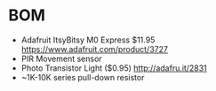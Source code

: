 
# BOM

* Adafruit ItsyBitsy M0 Express $11.95  https://www.adafruit.com/product/3727
* PIR Movement sensor
* Photo Transistor Light ($0.95) http://adafru.it/2831
* ~1K-10K series pull-down resistor

